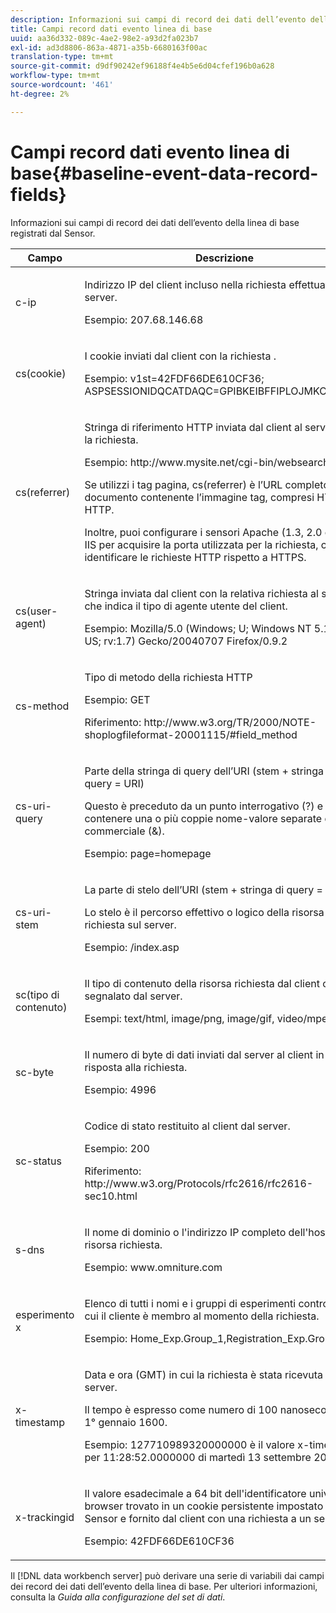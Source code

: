 ```yaml
---
description: Informazioni sui campi di record dei dati dell’evento della linea di base registrati dal Sensor.
title: Campi record dati evento linea di base
uuid: aa36d332-089c-4ae2-98e2-a93d2fa023b7
exl-id: ad3d8806-863a-4871-a35b-6680163f00ac
translation-type: tm+mt
source-git-commit: d9df90242ef96188f4e4b5e6d04cfef196b0a628
workflow-type: tm+mt
source-wordcount: '461'
ht-degree: 2%

---
```


# Campi record dati evento linea di base{#baseline-event-data-record-fields}

Informazioni sui campi di record dei dati dell’evento della linea di base registrati dal Sensor.

<table id="table_E29606BB010E4DB48C463979B7BEC769"> 
 <thead> 
  <tr> 
   <th colname="col1" class="entry"> Campo </th> 
   <th colname="col2" class="entry"> Descrizione </th> 
  </tr> 
 </thead>
 <tbody> 
  <tr> 
   <td colname="col1"> c-ip </td> 
   <td colname="col2"> <p>Indirizzo IP del client incluso nella richiesta effettuata al server. </p> <p>Esempio: 207.68.146.68 </p> </td> 
  </tr> 
  <tr> 
   <td colname="col1"> cs(cookie) </td> 
   <td colname="col2"> <p>I cookie inviati dal client con la richiesta . </p> <p>Esempio: v1st=42FDF66DE610CF36; ASPSESSIONIDQCATDAQC=GPIBKEIBFFIPLOJMKCAAEPM; </p> </td> 
  </tr> 
  <tr> 
   <td colname="col1"> cs(referrer) </td> 
   <td colname="col2"> <p>Stringa di riferimento HTTP inviata dal client al server con la richiesta. </p> <p>Esempio: http://www.mysite.net/cgi-bin/websearch?qry </p> <p>Se utilizzi i tag pagina, cs(referrer) è l’URL completo del documento contenente l’immagine tag, compresi HTTP o HTTP. </p> <p>Inoltre, puoi configurare i sensori Apache (1.3, 2.0 e 2.2) e IIS per acquisire la porta utilizzata per la richiesta, che può identificare le richieste HTTP rispetto a HTTPS. </p> </td> 
  </tr> 
  <tr> 
   <td colname="col1"> cs(user-agent) </td> 
   <td colname="col2"> <p>Stringa inviata dal client con la relativa richiesta al server che indica il tipo di agente utente del client. </p> <p>Esempio: Mozilla/5.0 (Windows; U; Windows NT 5.1; en-US; rv:1.7) Gecko/20040707 Firefox/0.9.2 </p> </td> 
  </tr> 
  <tr> 
   <td colname="col1"> cs-method </td> 
   <td colname="col2"> <p>Tipo di metodo della richiesta HTTP </p> <p>Esempio: GET </p> <p>Riferimento: http://www.w3.org/TR/2000/NOTE-shoplogfileformat-20001115/#field_method </p> </td> 
  </tr> 
  <tr> 
   <td colname="col1"> cs-uri-query </td> 
   <td colname="col2"> <p>Parte della stringa di query dell’URI (stem + stringa di query = URI) </p> <p>Questo è preceduto da un punto interrogativo (?) e può contenere una o più coppie nome-valore separate da e commerciale (&amp;). </p> <p>Esempio: page=homepage </p> </td> 
  </tr> 
  <tr> 
   <td colname="col1"> cs-uri-stem </td> 
   <td colname="col2"> <p>La parte di stelo dell’URI (stem + stringa di query = URI) </p> <p>Lo stelo è il percorso effettivo o logico della risorsa richiesta sul server. </p> <p>Esempio: /index.asp </p> </td> 
  </tr> 
  <tr> 
   <td colname="col1"> sc(tipo di contenuto) </td> 
   <td colname="col2"> <p>Il tipo di contenuto della risorsa richiesta dal client come segnalato dal server. </p> <p>Esempi: text/html, image/png, image/gif, video/mpeg </p> </td> 
  </tr> 
  <tr> 
   <td colname="col1"> sc-byte </td> 
   <td colname="col2"> <p>Il numero di byte di dati inviati dal server al client in risposta alla richiesta. </p> <p>Esempio: 4996 </p> </td> 
  </tr> 
  <tr> 
   <td colname="col1"> sc-status </td> 
   <td colname="col2"> <p>Codice di stato restituito al client dal server. </p> <p>Esempio: 200 </p> <p>Riferimento: http://www.w3.org/Protocols/rfc2616/rfc2616-sec10.html </p> </td> 
  </tr> 
  <tr> 
   <td colname="col1"> s-dns </td> 
   <td colname="col2"> <p>Il nome di dominio o l'indirizzo IP completo dell'host della risorsa richiesta. </p> <p>Esempio: www.omniture.com </p> </td> 
  </tr> 
  <tr> 
   <td colname="col1"> esperimento x </td> 
   <td colname="col2"> <p>Elenco di tutti i nomi e i gruppi di esperimenti controllati di cui il cliente è membro al momento della richiesta. </p> <p>Esempio: Home_Exp.Group_1,Registration_Exp.Group_2 </p> </td> 
  </tr> 
  <tr> 
   <td colname="col1"> x-timestamp </td> 
   <td colname="col2"> <p>Data e ora (GMT) in cui la richiesta è stata ricevuta dal server. </p> <p>Il tempo è espresso come numero di 100 nanosecondi dal 1° gennaio 1600. </p> <p>Esempio: 127710989320000000 è il valore x-timestamp per 11:28:52.0000000 di martedì 13 settembre 2005. </p> </td> 
  </tr> 
  <tr> 
   <td colname="col1"> x-trackingid </td> 
   <td colname="col2"> <p>Il valore esadecimale a 64 bit dell'identificatore univoco del browser trovato in un cookie persistente impostato da un <span class="wintitle"> Sensor </span> e fornito dal client con una richiesta a un server. </p> <p>Esempio: 42FDF66DE610CF36 </p> </td> 
  </tr> 
 </tbody> 
</table>

Il [!DNL data workbench server] può derivare una serie di variabili dai campi dei record dei dati dell’evento della linea di base. Per ulteriori informazioni, consulta la *Guida alla configurazione del set di dati*.
